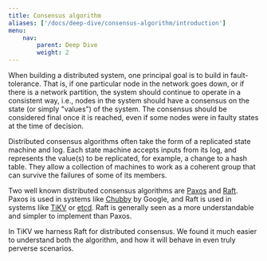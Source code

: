```yaml
---
title: Consensus algorithm
aliases: ['/docs/deep-dive/consensus-algorithm/introduction']
menu:
    nav:
        parent: Deep Dive
        weight: 2
---
```


When building a distributed system, one principal goal is to build in fault-tolerance. That is, if one particular node in the network goes down, or if there is a network partition, the system should continue to operate in a consistent way, i.e., nodes in the system should have a consensus on the state (or simply "values") of the system. The consensus should be considered final once it is reached, even if some nodes were in faulty states at the time of decision.

Distributed consensus algorithms often take the form of a replicated state machine and log. Each state machine accepts inputs from its log, and represents the value(s) to be replicated, for example, a change to a hash table. They allow a collection of machines to work as a coherent group that can survive the failures of some of its members.

Two well known distributed consensus algorithms are [Paxos](https://lamport.azurewebsites.net/pubs/paxos-simple.pdf) and [Raft](https://raft.github.io/raft.pdf). Paxos is used in systems like [Chubby](http://research.google.com/archive/chubby.html) by Google, and Raft is used in systems like [TiKV](https://github.com/tikv/tikv) or [etcd](https://github.com/coreos/etcd/tree/master/raft). Raft is generally seen as a more understandable and simpler to implement than Paxos.

In TiKV we harness Raft for distributed consensus. We found it much easier to understand both the algorithm, and how it will behave in even truly perverse scenarios.

